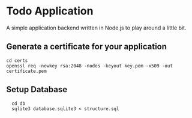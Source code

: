 # Todo Application
A simple application backend written in Node.js to play around a little bit.

## Generate a certificate for your application

``` 
cd certs
openssl req -newkey rsa:2048 -nodes -keyout key.pem -x509 -out certificate.pem
````

## Setup Database

```
  cd db
  sqlite3 database.sqlite3 < structure.sql
```